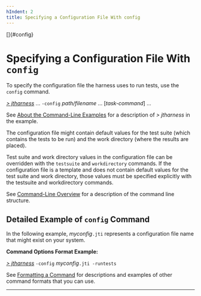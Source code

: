 ```yaml
---
hIndent: 2
title: Specifying a Configuration File With config
---
```


[]{#config}

# Specifying a Configuration File With `config`

To specify the configuration file the harness uses to run tests, use the `config` command.

[*\> jtharness*](aboutExamples.html) \... `-config` *path/filename* \... \[*task-command*\] \...

See [About the Command-Line Examples](aboutExamples.html) for a description of *\> jtharness* in the
example.

The configuration file might contain default values for the test suite (which contains the tests to
be run) and the work directory (where the results are placed).

Test suite and work directory values in the configuration file can be overridden with the
`testsuite` and `workdirectory` commands. If the configuration file is a template and does not
contain default values for the test suite and work directory, those values must be specified
explicitly with the testsuite and workdirectory commands.

See [Command-Line Overview](commandLine.html) for a description of the command line structure.

## Detailed Example of `config` Command

In the following example, *myconfig*`.jti` represents a configuration file name that might exist on
your system.

**Command Options Format Example:**

[*\> jtharness*](aboutExamples.html) `-config` *myconfig*`.jti -runtests`

See [Formatting a Command](formatCommands.html) for descriptions and examples of other command
formats that you can use.

----------------------------------------------------------------------------------------------------


